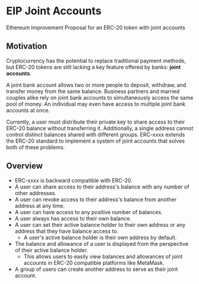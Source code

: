 # EIP Joint Accounts
Ethereum Improvement Proposal for an ERC-20 token with joint accounts

## Motivation
Cryptocurrency has the potential to replace traditional payment methods, but ERC-20 tokens are still lacking a key feature offered by banks: **joint accounts**.

A joint bank account allows two or more people to deposit, withdraw, and transfer money from the same balance. Business partners and married couples alike rely on joint bank accounts to simultaneously access the same pool of money. An individual may even have access to multiple joint bank accounts at once.

Currently, a user must distribute their private key to share access to their ERC-20 balance without transferring it. Additionally, a single address cannot control distinct balances shared with different groups. ERC-xxxx extends the ERC-20 standard to implement a system of joint accounts that solves both of these problems.

## Overview
- ERC-xxxx is backward compatible with ERC-20.
- A user can share access to their address's balance with any number of other addresses.
- A user can revoke access to their address's balance from another address at any time.
- A user can have access to any positive number of balances.
- A user always has access to their own balance.
- A user can set their active balance holder to their own address or any address that they have balance access to.
  - A user's active balance holder is their own address by default.
- The balance and allowance of a user is displayed from the perspective of their active balance holder.
  - This allows users to easily view balances and allowances of joint accounts in ERC-20 compatible platforms like MetaMask.
- A group of users can create another address to serve as their joint account.
